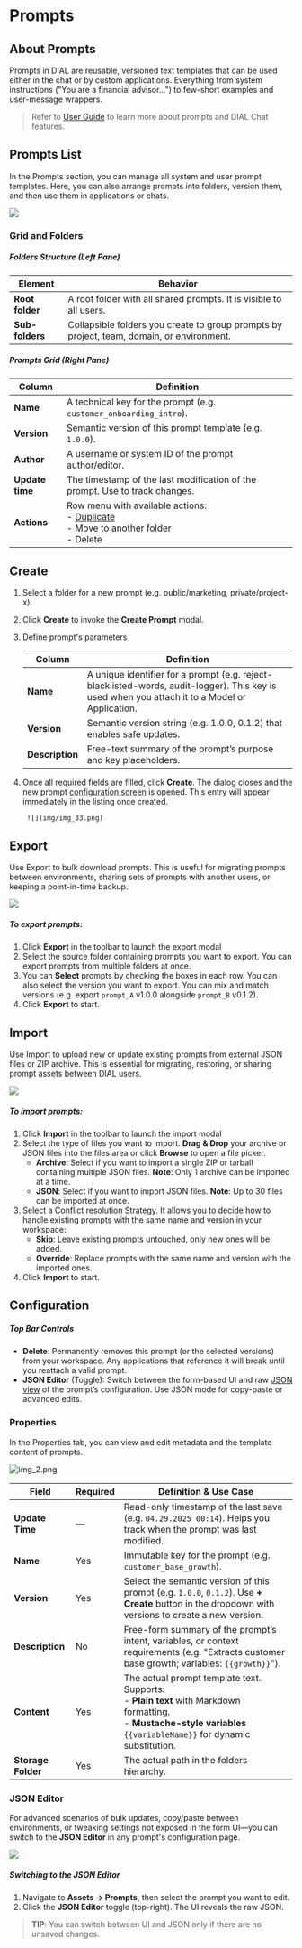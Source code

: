 # Prompts

## About Prompts

Prompts in DIAL are reusable, versioned text templates that can be used either in the chat or by custom applications.
Everything from system instructions ("You are a financial advisor…") to few-short examples and user-message wrappers.

> Refer to [User Guide](/docs/tutorials/0.user-guide.md#prompts) to learn more about prompts and DIAL Chat features.

## Prompts List

In the Prompts section, you can manage all system and user prompt templates. Here, you can also arrange prompts into folders, version them, and then use them in applications or chats.

![ ](img/img_32.png)

### Grid and Folders

##### Folders Structure (Left Pane)

| Element                     | Behavior                                                                                  |
|-----------------------------|-------------------------------------------------------------------------------------------|
| **Root folder**           | A root folder with all shared prompts. It is visible to all users.                     |
| **Sub-folders**    | Collapsible folders you create to group prompts by project, team, domain, or environment. |

##### Prompts Grid (Right Pane)

| Column            | Definition                                                                         |
|-------------------|------------------------------------------------------------------------------------|
| **Name**          | A technical key for the prompt (e.g. `customer_onboarding_intro`).                   |
| **Version**       | Semantic version of this prompt template (e.g. `1.0.0`).                           |
| **Author**        | A username or system ID of the prompt author/editor.                    |
| **Update time**   | The timestamp of the last modification of the prompt. Use to track changes. |
| **Actions** | Row menu with available actions: <br />- [Duplicate](/docs/tutorials/0.user-guide.md#duplicate-1)<br />- Move to another folder<br />- Delete   |

## Create

1. Select a folder for a new prompt (e.g. public/marketing, private/project-x).
2. Click **Create** to invoke the **Create Prompt** modal.
3. Define prompt's parameters

    | Column          | Definition |
    |-----------------|-----------------------|
    | **Name**        | A unique identifier for a prompt (e.g. reject-blacklisted-words, audit-logger). This key is used when you attach it to a Model or Application. |
    | **Version**     | Semantic version string (e.g. 1.0.0, 0.1.2) that enables safe updates. |
    | **Description** | Free-text summary of the prompt’s purpose and key placeholders.  |

4. Once all required fields are filled, click **Create**. The dialog closes and the new prompt [configuration screen](#configuration) is opened. This entry will appear immediately in the listing once created.

        ![](img/img_33.png)

## Export

Use Export to bulk download prompts. This is useful for migrating prompts between environments, sharing sets of prompts with another users, or keeping a point-in-time backup.

![ ](img/img_47.png)

##### To export prompts:

1. Click **Export** in the toolbar to launch the export modal 
2. Select the source folder containing prompts you want to export. You can export prompts from multiple folders at once.
3. You can **Select** prompts by checking the boxes in each row. You can also select the version you want to export. You can mix and match versions (e.g. export `prompt_A` v1.0.0 alongside `prompt_B` v0.1.2).
4. Click **Export** to start.

## Import

Use Import to upload new or update existing prompts from external JSON files or ZIP archive. This is essential for migrating, restoring, or sharing prompt assets between DIAL users.

![ ](img/img_48.png)

##### To import prompts:

1. Click **Import** in the toolbar to launch the import modal 
2. Select the type of files you want to import. **Drag & Drop** your archive or JSON files into the files area or click **Browse** to open a file picker.
   * **Archive**: Select if you want to import a single ZIP or tarball containing multiple JSON files. **Note**: Only 1 archive can be imported at a time.
   * **JSON**: Select if you want to import JSON files. **Note**: Up to 30 files can be imported at once.
3. Select a Conflict resolution Strategy. It allows you to decide how to handle existing prompts with the same name and version in your workspace:
   * **Skip**: Leave existing prompts untouched, only new ones will be added.
   * **Override**: Replace prompts with the same name and version with the imported ones.
4. Click **Import** to start.

## Configuration

##### Top Bar Controls

* **Delete**: Permanently removes this prompt (or the selected versions) from your workspace. Any applications that reference it will break until you reattach a valid prompt.
* **JSON Editor** (Toggle): Switch between the form-based UI and raw [JSON view](#json-editor) of the prompt’s configuration. Use JSON mode for copy-paste or advanced edits.

### Properties

In the Properties tab, you can view and edit metadata and the template content of prompts.

![img_2.png](img/img_34.png)


| Field| Required | Definition & Use Case |
|--------------------|-----------|--------|
| **Update Time**    | —         | Read-only timestamp of the last save (e.g. `04.29.2025 00:14`). Helps you track when the prompt was last modified.|
| **Name**           | Yes   | Immutable key for the prompt (e.g. `customer_base_growth`).|
| **Version**        | Yes   | Select the semantic version of this prompt (e.g. `1.0.0`, `0.1.2`). Use **+ Create** button in the dropdown with versions to create a new version.|
| **Description**    | No        | Free-form summary of the prompt’s intent, variables, or context requirements (e.g. "Extracts customer base growth; variables: `{{growth}}`"). |
| **Content**        | Yes   | The actual prompt template text. Supports:<br />- **Plain text** with Markdown formatting. <br />- **Mustache-style variables** `{{variableName}}` for dynamic substitution. |  
| **Storage Folder** | Yes   | The actual path in the folders hierarchy. |  


### JSON Editor

For advanced scenarios of bulk updates, copy/paste between environments, or tweaking settings not exposed in the form UI—you can switch to the **JSON Editor** in any prompt's configuration page.

![](img/73.png)

##### Switching to the JSON Editor

1. Navigate to **Assets → Prompts**, then select the prompt you want to edit.
2. Click the **JSON Editor** toggle (top-right). The UI reveals the raw JSON.

> **TIP**: You can switch between UI and JSON only if there are no unsaved changes.






